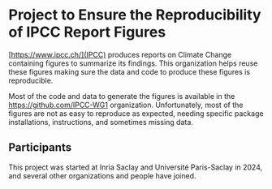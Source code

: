 # Project to Ensure the Reproducibility of IPCC Report Figures

[https://www.ipcc.ch/](IPCC) produces reports on Climate Change containing figures to summarize its findings. This organization helps reuse these figures making sure the data and code to produce these figures is reproducible.

Most of the code and data to generate the figures is available in the https://github.com/IPCC-WG1 organization. Unfortunately, most of the figures are not as easy to reproduce as expected, needing specific package installations, instructions, and sometimes missing data. 

## Participants

This project was started at Inria Saclay and Université Paris-Saclay in 2024, and several other organizations and people have joined.
